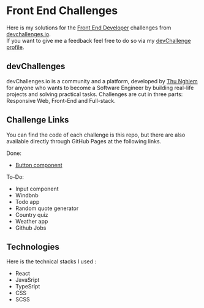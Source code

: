 # Front End Challenges

Here is my solutions for the [Front End Developer](https://devchallenges.io/paths/front-end-developer) challenges from [devchallenges.io](https://devchallenges.io/).  
If you want to give me a feedback feel free to do so via my [devChallenge profile](https://devchallenges.io/portfolio/yPerrot).


## devChallenges

devChallenges.io is a community and a platform, developed by [Thu Nghiem](https://twitter.com/thunghiemdinh) for anyone who wants to become a Software Engineer by building real-life projects and solving practical tasks. Challenges are cut in three parts: Responsive Web, Front-End and Full-stack. 

## Challenge Links

You can find the code of each challenge is this repo, but there are also available directly through GitHub Pages at the following links.

Done:
 - [Button component](https://github.com/yPerrot/Solution_FrontEnd_devChallenges/button-component)

To-Do:
 - Input component
 - Windbnb
 - Todo app
 - Random quote generator
 - Country quiz
 - Weather app
 - Github Jobs

## Technologies 

Here is the technical stacks I used : 
 - React
 - JavaSript 
 - TypeSript 
 - CSS
 - SCSS
 
